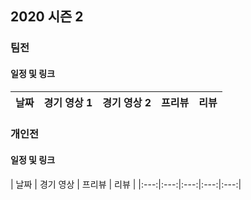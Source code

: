 ## 2020 시즌 2

### 팀전 
#### 일정 및 링크
| 날짜 | 경기 영상 1 | 경기 영상 2 | 프리뷰 | 리뷰 | 
|:---:|:---:|:---:|:---:|:---:|


### 개인전 
#### 일정 및 링크
| 날짜 | 경기 영상 | 프리뷰 | 리뷰 | 
|:---:|:---:|:---:|:---:|:---:|
